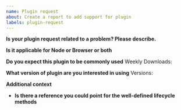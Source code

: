 ```yaml
---
name: Plugin request
about: Create a report to add support for plugin
labels: plugin-request
---
```


<!--
**NB:** Before opening a plugin support request against this repo, consider whether the plugin should/could be implemented in the [other OpenTelemetry client libraries](https://github.com/open-telemetry/). If so, please [open an issue on opentelemetry-specification](https://github.com/open-telemetry/opentelemetry-specification/issues/new) first.

You are welcome to try out the [plugin api](https://github.com/open-telemetry/opentelemetry-js/blob/master/doc/plugin-guide.md) to build your own plugin. If you do try out the plugin api, please let us know if you have any questions/feedback.
-->

**Is your plugin request related to a problem? Please describe.**
<!--
A clear and concise description of what the problem is. Ex. I'm always frustrated when [...]
-->

**Is it applicable for Node or Browser or both**

**Do you expect this plugin to be commonly used**
Weekly Downloads:

**What version of plugin are you interested in using**
Versions:

**Additional context**
<!--
Add any other context or screenshots about the plugin request here.
-->
- **Is there a reference you could point for the well-defined lifecycle methods**
